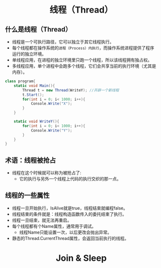 # <center>线程（Thread）</center>

## 什么是线程（Thread）

* 线程是一个可执行路径，它可以独立于其它线程执行。
* 每个线程都在操作系统的` 进程（Process）内执行 `，而操作系统进程提供了程序运行的独立环境。
* 单线程应用，在进程的独立环境里只跑一个线程，所以该线程拥有独占权。
* 多线程应用，单个进程中会跑多个线程，它们会共享当前的执行环境（尤其是内存）。

``` c#
class program{
    static void Main(){
        Thread t = new Thread(WriteY); //开辟一个新线程
        t.Start();
        for(int i = 0; i< 1000; i++){
            Console.Write("X");
        }
    }

    static void WriteY(){
        for(int i = 0; i< 1000; i++){
            Console.Write("Y");
        }
    }
}
```

## 术语：线程被抢占

* 线程在这个时候就可以称为被抢占了:
    * 它的执行与另外一个线程上代码的执行交织的那一点。


## 线程的一些属性

* 线程一旦开始执行，IsAlive就是true，线程结束就编程false。
* 线程结束的条件就是：线程构造函数传入的委托结束了执行。
* 线程一旦结束，就无法再重启。
* 每个线程都有个Name属性，通常用于调试。
    * 线程Name只能设置一次，以后更改会抛出异常。
* 静态的Thread.CurrentThread属性，会返回当前执行的线程。


# <center>Join & Sleep</center>



